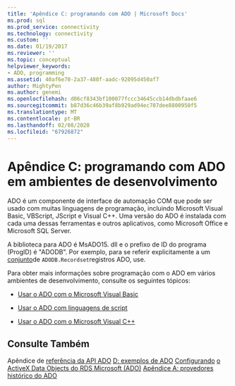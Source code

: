 ```yaml
---
title: 'Apêndice C: programando com ADO | Microsoft Docs'
ms.prod: sql
ms.prod_service: connectivity
ms.technology: connectivity
ms.custom: ''
ms.date: 01/19/2017
ms.reviewer: ''
ms.topic: conceptual
helpviewer_keywords:
- ADO, programming
ms.assetid: 40af6e70-2a37-480f-aadc-92095d450af7
author: MightyPen
ms.author: genemi
ms.openlocfilehash: d06cf8343bf100077fccc34645ccb14dbdbfaae6
ms.sourcegitcommit: b87d36c46b39af8b929ad94ec707dee8800950f5
ms.translationtype: MT
ms.contentlocale: pt-BR
ms.lasthandoff: 02/08/2020
ms.locfileid: "67926872"
---
```

# <a name="appendix-c-programming-with-ado-in-development-environments"></a>Apêndice C: programando com ADO em ambientes de desenvolvimento
ADO é um componente de interface de automação COM que pode ser usado com muitas linguagens de programação, incluindo Microsoft Visual Basic, VBScript, JScript e Visual C++. Uma versão do ADO é instalada com cada uma dessas ferramentas e outros aplicativos, como Microsoft Office e Microsoft SQL Server.

 A biblioteca para ADO é MsADO15. dll e o prefixo de ID do programa (ProgID) é "ADODB". Por exemplo, para se referir explicitamente a um [conjunto](../../../ado/reference/ado-api/recordset-object-ado.md)de `ADODB.Recordset`registros ADO, use.

 Para obter mais informações sobre programação com o ADO em vários ambientes de desenvolvimento, consulte os seguintes tópicos:

-   [Usar o ADO com o Microsoft Visual Basic](../../../ado/guide/appendixes/using-ado-with-microsoft-visual-basic.md)

-   [Usar o ADO com linguagens de script](../../../ado/guide/appendixes/using-ado-with-scripting-languages.md)

-   [Usar o ADO com o Microsoft Visual C++](../../../ado/guide/appendixes/using-ado-with-microsoft-visual-c.md)

## <a name="see-also"></a>Consulte Também
 Apêndice de [referência da API ADO](../../../ado/reference/ado-api/ado-api-reference.md) [D: exemplos de ADO](../../../ado/guide/appendixes/appendix-d-ado-samples.md) [Configurando](../../../ado/guide/remote-data-service/configuring-rds.md) [o ActiveX Data Objects do RDS Microsoft (ADO)](../../../ado/microsoft-activex-data-objects-ado.md) [Apêndice A: provedores](../../../ado/guide/appendixes/appendix-a-providers.md) [histórico do ADO](../../../ado/guide/ado-history.md)
